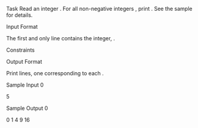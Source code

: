Task
Read an integer . For all non-negative integers , print . See the sample for details.

Input Format

The first and only line contains the integer, .

Constraints

Output Format

Print lines, one corresponding to each .

Sample Input 0

5

Sample Output 0

0
1
4
9
16
